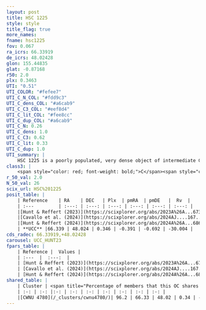 ```yaml
---
layout: post
title: HSC 1225
style: style
title_flag: true
more_names: 
fname: hsc1225
fov: 0.067
ra_icrs: 66.33919
de_icrs: 48.02428
glon: 155.44835
glat: -0.87168
r50: 2.0
plx: 0.3463
UTI: "0.51"
UTI_COLOR: "#fefee7"
UTI_C_N_COL: "#fdd9c3"
UTI_C_dens_COL: "#a6cab9"
UTI_C_C3_COL: "#eef8d4"
UTI_C_lit_COL: "#fee8cc"
UTI_C_dup_COL: "#a6cab9"
UTI_C_N: 0.26
UTI_C_dens: 1.0
UTI_C_C3: 0.62
UTI_C_lit: 0.33
UTI_C_dup: 1.0
UTI_summary: |
    HSC 1225 is a poorly populated, very dense object of intermediate C3 quality. It was recently reported in the literature. This object shares a large percentage of members with a later reported entry.
class3: |
    <span style="color: red; font-weight: bold;">C</span><span style="color: green; font-weight: bold;">A</span>
r_50_val: 2.0
N_50_val: 26
scix_url: HSC%201225
posit_table: |
    | Reference    | RA    | DEC   | Plx  | pmRA  | pmDE   |  Rv  |
    | :---         | :---: | :---: | :---: | :---: | :---: | :---: |
    |[Hunt & Reffert (2023)](https://scixplorer.org/abs/2023A%26A...673A.114H) | 66.333 | 48.023 | 0.334 | -0.381 | -0.708 | -30.006 |
    |[Cavallo et al. (2024)](https://scixplorer.org/abs/2024AJ....167...12C) | 66.307 | 48.011 | 0.339 | -- | -- | -- |
    |[Hunt & Reffert (2024)](https://scixplorer.org/abs/2024A%26A...686A..42H) | 66.333 | 48.023 | 0.334 | -0.381 | -0.708 | -30.006 |
    | **UCC** |66.339 | 48.024 | 0.346 | -0.391 | -0.692 | -30.004 | 
cds_radec: 66.33919,+48.02428
carousel: UCC_HUNT23
fpars_table: |
    | Reference |  Values |
    | :---  |  :---:  |
    | [Hunt & Reffert (2023)](https://scixplorer.org/abs/2023A%26A...673A.114H) | `AV50=3.981, diffAV50=1.852, MOD50=12.187, logAge50=8.263` |
    | [Cavallo et al. (2024)](https://scixplorer.org/abs/2024AJ....167...12C) | `AV50=3.98, dMod50=13.17, logAge50=7.18, [Fe/H]50=0.32` |
    | [Hunt & Reffert (2024)](https://scixplorer.org/abs/2024A%26A...686A..42H) | `MassJ=474.956` |
shared_table: |
    | Cluster | <span title="Percentage of members that this OC shares with the ones listed">%</span>   | RA   | DEC   | Plx   | pmRA  | pmDE  | Rv | UTI |
    | :-: | :-: |:-: | :-: | :-: | :-: | :-: | :-: | :-: |
    |[CWNU 4780](/_clusters/cwnu4780/)| 96.2 | 66.33 | 48.02 | 0.34 | -0.38 | -0.69 | -30.0 |0.01 |
---
```

